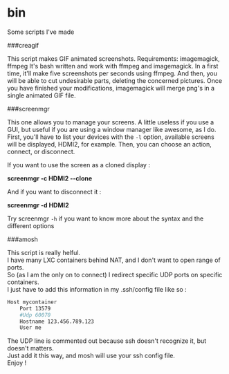 # bin
Some scripts I've made

###creagif

This script makes GIF animated screenshots.
Requirements: imagemagick, ffmpeg
It's bash written and work with ffmpeg and imagemagick.
In a first time, it'll make five screenshots per seconds using ffmpeg. And then, you will be able to cut undesirable parts, deleting the concerned pictures.
Once you have finished your modifications, imagemagick will merge png's in a single animated GIF file.

###screenmgr

This one allows you to manage your screens.
A little useless if you use a GUI, but useful if you are using a window manager like awesome, as I do.
First, you'll have to list your devices with the `-l` option, available screens will be displayed, HDMI2, for example.
Then, you can choose an action, connect, or disconnect.

If you want to use the screen as a cloned display :

**screenmgr -c HDMI2 --clone**

And if you want to disconnect it :

**screenmgr -d HDMI2**

Try screenmgr `-h` if you want to know more about the syntax and the different options

###amosh

This script is really helful.  
I have many LXC containers behind NAT, and I don't want to open range of ports.  
So (as I am the only on to connect) I redirect specific UDP ports on specific containers.  
I just have to add this information in my .ssh/config file like so :  
```bash
Host mycontainer  
    Port 13579  
    #Udp 60070  
    Hostname 123.456.789.123  
    User me  
```
The UDP line is commented out because ssh doesn't recognize it, but doesn't matters.  
Just add it this way, and mosh will use your ssh config file.  
Enjoy !  
